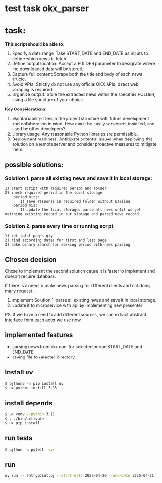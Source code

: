 # test task okx_parser
# task:
**This script should be able to:**

1. Specify a date range: Take START_DATE and END_DATE as inputs to define which news to fetch.
2. Define output location: Accept a FOLDER parameter to designate where the downloaded data will be stored. 
3. Capture full content: Scrape both the title and body of each news article. 
4. Avoid APIs: Strictly do not use any official OKX APIs; direct web scraping is required. 
5. Organize output: Store the extracted news within the specified FOLDER, using a file structure of your choice.

**Key Considerations:**

1. Maintainability: Design the project structure with future development and collaboration in mind. How can it be easily versioned, installed, and used by other developers?
2. Library usage: Any reasonable Python libraries are permissible. 
3. Deployment readiness: Anticipate potential issues when deploying this solution on a remote server and consider proactive measures to mitigate them.

## possible solutions:

### Solution 1. parse all existing news and save it in local storage:
    1) start script with required period and folder
    2) check required period in the local storage
        period hits:
           1) save response in required folder without parsing
        period mis:
           1) update the local storage: parse all news until we get matching existing record in our storage and parsed news record

### Solution 2. parse every time or running script
    1) get total pages qty
    2) find according dates for first and last page
    3) make binary search for seeking period with news parsing

## Chosen decision
Chose to implement the second solution cause it is faster to implement and doesn't require database.

If there is a need to make news parsing for different clients and not doing many request :
1. implement Solution 1. parse all existing news and save it in local storage.
2. update it to microservice with api by implementing new presenter

PS.
If we have a need to add different sources, we can extract abstract interface from each actor we use now.


## implemented features
- parsing news from okx.com for selected period START_DATE and END_DATE
- saving file to selected directory

## Install uv
```bash
$ python3 -m pip install uv
$ uv python install 3.13
```

## install depends
```bash
$ uv venv --python 3.13
$ . ./bin/activate
$ uv pip install
```

## run tests

```bash
$ python -m pytest -vvs
```

## run 
```bash
uv run -- entrypoint.py --start-date 2025-04-20 --end-date 2025-04-21 --folder tmp
```
